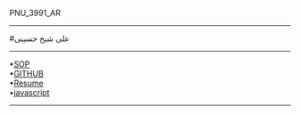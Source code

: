 PNU_3991_AR
**********************
#علی شیخ حسینی

*********************
•[SOP](https://github.com/alishykhhosyni/sop.git)                                      
•[GITHUB](https://github.com/alishykhhosyni/github.git)                                       
•[Resume](https://github.com/alishykhhosyni/resume.git)                                                                     
•[javascript](https://github.com/alishykhhosyni/javascript/blob/main/js.jpeg)
**********************            
